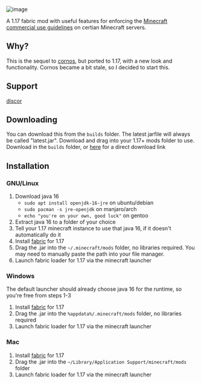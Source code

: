 ![image](https://media.discordapp.net/attachments/396663973006540802/886686297140363315/logo.png)

A 1.17 fabric mod with useful features for enforcing
the [Minecraft commercial use guidelines](https://account.mojang.com/documents/commercial_guidelines#:~:text=sell%20entitlements%20that%20affect%20gameplay)
on certian Minecraft servers.

## Why?

This is the sequel to [cornos](https://cornos.cf), but ported to 1.17, with a new look and functionality. Cornos became
a bit stale, so I decided to start this.

## Support

[discor](https://discord.gg/V2KSkrDVQy)

## Downloading

You can download this from the `builds` folder. The latest jarfile will always be called "latest.jar". Download and drag
into your 1.17+ mods folder to use. Download in the `builds` folder,
or [here](https://github.com/cornos/AtomicPrivate/raw/master/builds/latest.jar) for a direct download link

## Installation

### GNU/Linux <!--on top-->

1. Download java 16
    - `sudo apt install openjdk-16-jre` on ubuntu/debian
    - `sudo pacman -s jre-openjdk` on manjaro/arch
    - `echo "you're on your own, good luck"` on gentoo
   <!--tbh i never used fedora so I can't help them-->
2. Extract java 16 to a folder of your choice
3. Tell your 1.17 minecraft instance to use that java 16, if it doesn't automatically do it
4. Install [fabric](https://fabricmc.net/use/) for 1.17
5. Drag the .jar into the `~/.minecraft/mods` folder, no libraries required. You may need to manually paste the path
   into your file manager.
6. Launch fabric loader for 1.17 via the minecraft launcher

### Windows

The default launcher should already choose java 16 for the runtime, so you're free from steps 1-3

1. Install [fabric](https://fabricmc.net/use/) for 1.17
2. Drag the .jar into the `%appdata%/.minecraft/mods` folder, no libraries required
3. Launch fabric loader for 1.17 via the minecraft launcher

### Mac

1. Install [fabric](https://fabricmc.net/use/) for 1.17
2. Drag the .jar into the `~/Library/Application Support/minecraft/mods` folder
3. Launch fabric loader for 1.17 via the minecraft launcher
